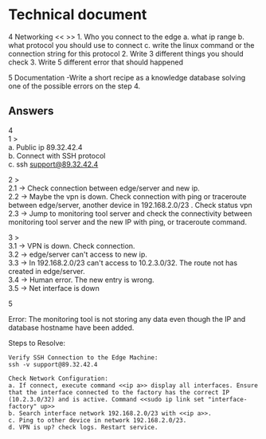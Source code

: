 # Technical document

4  Networking << >>
                            1. Who you connect to the edge 
                                a. what ip range
                                b. what protocol you should use to connect
                                c. write the linux command or the connection string for this protocol 
                            2. Write 3 different things you should check
                            3. Write 5 different error that should happened

5 Documentation -Write a short recipe as a knowledge database solving one of the possible errors on the step 4.

## Answers                           
4  
1 >   
a. Public ip 89.32.42.4  
b. Connect with SSH protocol  
c. ssh support@89.32.42.4  
  
2 >   
 2.1 -> Check connection between edge/server and new ip.   
 2.2 -> Maybe the vpn is down. Check connection with ping or traceroute between edge/server, another device in 192.168.2.0/23 . Check status vpn  
 2.3 -> Jump to monitoring tool server and check the connectivity between monitoring tool server and the new IP with ping, or traceroute command.  

3 >   
 3.1 -> VPN is down. Check connection.  
 3.2 -> edge/server can't access to new ip.  
 3.3 -> In 192.168.2.0/23 can't access to 10.2.3.0/32. The route not has created in edge/server.   
 3.4 -> Human error. The new entry is wrong.   
 3.5 -> Net interface is down  
   
5  
  
Error: The monitoring tool is not storing any data even though the IP and database hostname have been added.   
  
Steps to Resolve:  
  
    Verify SSH Connection to the Edge Machine:
    ssh -v support@89.32.42.4

    Check Network Configuration:
    a. If connect, execute command <<ip a>> display all interfaces. Ensure that the interface connected to the factory has the correct IP (10.2.3.0/32) and is active. Command <<sudo ip link set "interface-factory" up>>
    b. Search interface network 192.168.2.0/23 with <<ip a>>. 
    c. Ping to other device in network 192.168.2.0/23. 
    d. VPN is up? check logs. Restart service. 
